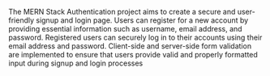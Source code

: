 The MERN Stack Authentication project aims to create a secure and user-friendly signup and login page.
Users can register for a new account by providing essential information such as username, email address, and password.
Registered users can securely log in to their accounts using their email address and password.
Client-side and server-side form validation are implemented to ensure that users provide valid and properly formatted input during signup and login processes
